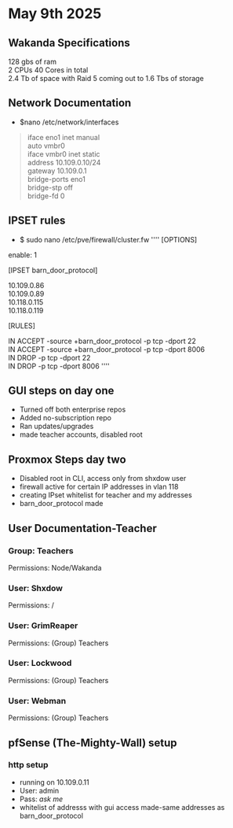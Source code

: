 # May 9th 2025

## Wakanda Specifications
128 gbs of ram \
2 CPUs 40 Cores in total \
2.4 Tb of space with Raid 5 coming out to 1.6 Tbs of storage

## Network Documentation
  - $nano /etc/network/interfaces

> iface eno1 inet manual \
> auto vmbr0 \
> iface vmbr0 inet static \
   > address 10.109.0.10/24 \
   > gateway 10.109.0.1 \
   > bridge-ports eno1 \
   > bridge-stp off \
   > bridge-fd 0

## IPSET rules
  - $ sudo nano /etc/pve/firewall/cluster.fw
''''
[OPTIONS]

enable: 1

[IPSET barn_door_protocol]

10.109.0.86 \
10.109.0.89 \
10.118.0.115 \
10.118.0.119 

[RULES]

IN ACCEPT -source +barn_door_protocol -p tcp -dport 22 \
IN ACCEPT -source +barn_door_protocol -p tcp -dport 8006 \
IN DROP -p tcp -dport 22 \
IN DROP -p tcp -dport 8006
''''
## GUI steps on day one
- Turned off both enterprise repos
- Added no-subscription repo
- Ran updates/upgrades
- made teacher accounts, disabled root

## Proxmox Steps day two
- Disabled root in CLI, access only from shxdow user
- firewall active for certain IP addresses in vlan 118
- creating IPset whitelist for teacher and my addresses
- barn_door_protocol made

## User Documentation-Teacher
### Group: Teachers
Permissions: Node/Wakanda
### User: Shxdow
Permissions: /
### User: GrimReaper
Permissions: (Group) Teachers
### User: Lockwood
Permissions: (Group) Teachers
### User: Webman
Permissions: (Group) Teachers

## pfSense (The-Mighty-Wall) setup
### http setup
- running on 10.109.0.11
- User: admin
- Pass: *ask me*
- whitelist of addresss with gui access made-same addresses as barn_door_protocol
  
